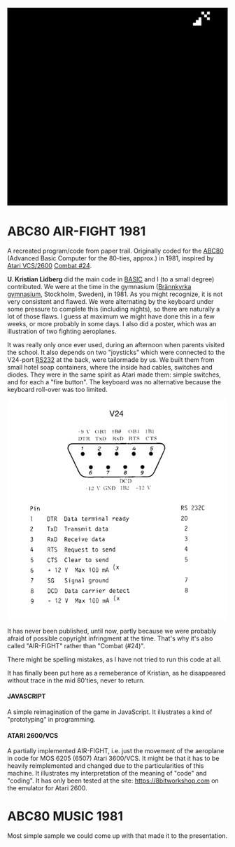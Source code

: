 ![Reimagined AIR-FIGHT](img/reimagined-air-fight-javascript.gif)

# ABC80 AIR-FIGHT 1981
A recreated program/code from paper trail.
Originally coded for the [ABC80](https://en.wikipedia.org/wiki/ABC_80) (Advanced Basic Computer for the 80-ties, approx.) in 1981,
inspired by [Atari VCS/2600](https://en.wikipedia.org/wiki/Atari_2600) [Combat #24](https://en.wikipedia.org/wiki/Combat_(Atari_2600)).

**U. Kristian Lidberg** did the main code in [BASIC](https://en.wikipedia.org/wiki/BASIC)
and I (to a small degree) contributed. We were at the time in
the gymnasium ([Brännkyrka gymnasium](https://sv.wikipedia.org/wiki/Br%C3%A4nnkyrka_gymnasium),
Stockholm, Sweden), in 1981. As you might recognize, it is not very
consistent and flawed. We were alternating by the keyboard under some pressure to complete this
(including nights), so there are naturally a lot of those flaws. I guess at maximum we might have
done this in a few weeks, or more probably in some days. I also did a poster, which was an illustration
of two fighting aeroplanes.

It was really only once ever used, during an afternoon when parents visited the school.
It also depends on two "joysticks" which were connected to the V24-port
[RS232](https://en.wikipedia.org/wiki/RS-232)
at the back, were tailormade by us.
We built them from small hotel soap containers, where the inside had cables, switches and diodes.
They were in the same spirit as Atari made them: simple switches, and for each a "fire button".
The keyboard was no alternative because the keyboard roll-over was too limited.

![V-24 on ABC80](img/v24-small.jpeg)

It has never been published, until now, partly because we were probably afraid of possible
copyright infringment at the time. That's why it's also called "AIR-FIGHT" rather than "Combat (#24)".

There might be spelling mistakes, as I have not tried to run this code at all.

It has finally been put here as a remeberance of Kristian, as he disappeared without trace in the mid 80'ties, never to return.

#### JAVASCRIPT

A simple reimagination of the game in JavaScript. It illustrates a kind of "prototyping" in programming.

#### ATARI 2600/VCS

A partially implemented AIR-FIGHT, i.e. just the movement of the aeroplane in code for MOS 6205 (6507) Atari 3600/VCS. It might be that it has to be heavily reimplemented and changed due to the
particularities of this machine. It illustrates my interpretation of the meaning of "code" and "coding".
It has only been tested at the site: https://8bitworkshop.com on the emulator for Atari 2600.

# ABC80 MUSIC 1981
Most simple sample we could come up with that made it to the presentation.
